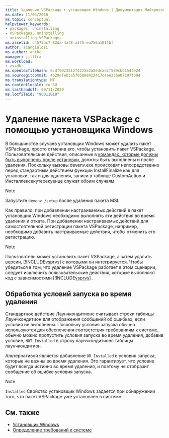 ```yaml
---
title: Удаление VSPackage с установщик Windows | Документация Майкрософт
ms.date: 11/04/2016
ms.topic: conceptual
helpviewer_keywords:
- packages, uninstalling
- VSPackages, uninstalling
- uninstalling VSPackages
ms.assetid: c4575ac7-82da-4af8-a375-ea756a101fbf
author: acangialosi
ms.author: anthc
manager: jillfra
ms.workload:
- vssdk
ms.openlocfilehash: 6cdf9023512f4225e2a8edcadcf589cb61547e24
ms.sourcegitcommit: 4b29efeb3a5f05888422417c4ee236e07197fb94
ms.translationtype: MT
ms.contentlocale: ru-RU
ms.lasthandoff: 09/11/2020
ms.locfileid: "90011818"
---
```

# <a name="uninstalling-a-vspackage-with-windows-installer"></a>Удаление пакета VSPackage с помощью установщика Windows
В большинстве случаев установщик Windows может удалить пакет VSPackage, просто отменив его, чтобы установить пакет VSPackage. Пользовательские действия, описанные в [командах, которые должны быть выполнены после установки,](../../extensibility/internals/commands-that-must-be-run-after-installation.md) должны быть выполнены и после удаления. Поскольку вызовы devenv.exe происходят непосредственно перед стандартным действием функции InstallFinalize как для установки, так и для удаления, записи в таблице CustomAction и Инсталлексекутесекуенце служат обоим случаям.

> [!NOTE]
> Запустите `devenv /setup` после удаления пакета MSI.

 Как правило, при добавлении настраиваемых действий в пакет установщик Windows необходимо выполнять эти действия во время удаления и отката. При добавлении настраиваемых действий для самостоятельной регистрации пакета VSPackage, например, необходимо добавить настраиваемые действия, чтобы отменить его регистрацию.

> [!NOTE]
> Пользователь может установить пакет VSPackage, а затем удалить версии, [!INCLUDE[vsprvs](../../code-quality/includes/vsprvs_md.md)] с которыми он интегрируется. Чтобы убедиться в том, что удаление VSPackage работает в этом сценарии, следует исключить пользовательские действия, которые выполняют код с зависимостями [!INCLUDE[vsprvs](../../code-quality/includes/vsprvs_md.md)] .

## <a name="handling-launch-conditions-at-uninstall-time"></a>Обработка условий запуска во время удаления
 Стандартное действие Лаунчкондитионс считывает строки таблицы Лаунчкондитион для отображения сообщений об ошибках, если условия не выполнены. Поскольку условия запуска обычно используются для обеспечения соответствия требованиям к системе, обычно можно пропустить условия запуска во время удаления, добавив условие, `NOT Installed` в строку лаунчкондитионс таблицы лаунчкондитион.

 Альтернативой является добавление `OR Installed` в условия запуска, которые не важны во время удаления. Это гарантирует, что условие будет всегда истинно во время удаления, и поэтому не отобразит сообщение об ошибке условия запуска.

> [!NOTE]
> `Installed` Свойство установщик Windows задается при обнаружении того, что пакет VSPackage уже установлен в системе.

## <a name="see-also"></a>См. также
- [Установщик Windows](/previous-versions/ee231230(v=vs.100))
- [Определение требований к системе](../../extensibility/internals/detecting-system-requirements.md)